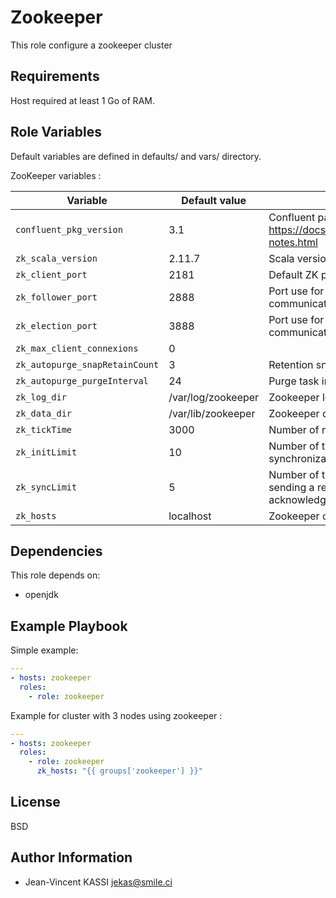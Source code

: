 Zookeeper
=========

This role configure a zookeeper cluster

Requirements
------------

Host required at least 1 Go of RAM.

Role Variables
--------------

Default variables are defined in defaults/ and vars/ directory.

ZooKeeper variables :

| Variable | Default value | Description |
| -------- | ------------- | ----------- |
| `confluent_pkg_version` | 3.1 | Confluent package version, see: https://docs.confluent.io/current/release-notes.html |
| `zk_scala_version` | 2.11.7 | Scala version |
| `zk_client_port` | 2181 | Default ZK port |
| `zk_follower_port` | 2888 | Port use for zookeeper cluster communication |
| `zk_election_port` | 3888 | Port use for zookeeper cluster communication |
| `zk_max_client_connexions` | 0 |  |
| `zk_autopurge_snapRetainCount` | 3 | Retention snapshot and log count |
| `zk_autopurge_purgeInterval` | 24 | Purge task interval execution |
| `zk_log_dir` | /var/log/zookeeper | Zookeeper log directory |
| `zk_data_dir` | /var/lib/zookeeper | Zookeeper data directory |
| `zk_tickTime` | 3000 | Number of milliseconds of each tick |
| `zk_initLimit` | 10 | Number of ticks that the initial synchronization phase can take |
| `zk_syncLimit` | 5 | Number of ticks that can pass between sending a request and getting an acknowledgement<Paste> |
| `zk_hosts` | localhost | Zookeeper cluster node |

Dependencies
------------

This role depends on:

* openjdk

Example Playbook
----------------

Simple example:

```yaml
---
- hosts: zookeeper
  roles:
    - role: zookeeper
```

Example for cluster with 3 nodes using zookeeper :

```yaml
---
- hosts: zookeeper
  roles:
    - role: zookeeper
      zk_hosts: "{{ groups['zookeeper'] }}"
```

License
-------

BSD

Author Information
------------------

* Jean-Vincent KASSI <jekas@smile.ci>
